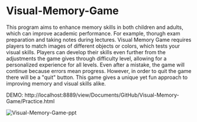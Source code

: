 # Visual-Memory-Game
This program aims to enhance memory skills in both children and adults, which can improve academic performance. For example, thorugh exam preparation and taking notes during lectures. Visual Memory Game requires players to match images of different objects or colors, which tests your visual skills.
Players can develop their skills even further from the adjustments the game gives through difficulty level, allowing for a personalized experience for all levels. Even after a mistake, the game will continue because errors mean progress. However, in order to quit the game there will be a "quit" button. This game gives a unique yet fun approach to improving memory and visual skills alike. 

DEMO: http://localhost:8889/view/Documents/GitHub/Visual-Memory-Game/Practice.html



![Visual-Memory-Game-ppt](https://github.com/ksu-is/Visual-Memory-Game/assets/156484554/c6d1c55c-637c-4bb9-8032-d1f3a7439054)
